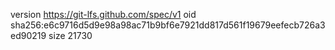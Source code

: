 version https://git-lfs.github.com/spec/v1
oid sha256:e6c9716d5d9e98a98ac71b9bf6e7921dd817d561f19679eefecb726a3ed90219
size 21730
